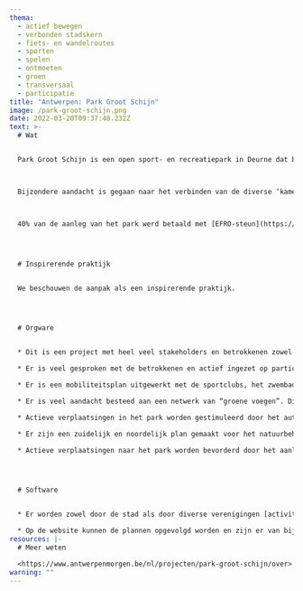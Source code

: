 ```yaml
---
thema:
  - actief bewegen
  - verbonden stadskern
  - fiets- en wandelroutes
  - sporten
  - spelen
  - ontmoeten
  - groen
  - transversaal
  - participatie
title: "Antwerpen: Park Groot Schijn"
image: /park-groot-schijn.png
date: 2022-03-20T09:37:48.232Z
text: >-
  # Wat


  Park Groot Schijn is een open sport- en recreatiepark in Deurne dat bestaat uit vijf grote gebieden: het [park](https://www.antwerpenmorgen.be/nl/projecten/pgs-centraal-plein/over), de [sportkamers](https://www.antwerpenmorgen.be/nl/projecten/park-groot-schijn-sportkamer/over), de [jeugdkamer](https://www.antwerpenmorgen.be/nl/projecten/pgs-jeugdkamer/over), een [speelbos](https://www.antwerpenmorgen.be/nl/projecten/pgs-speelbos/over) en de [volkstuinkamer](https://www.antwerpenmorgen.be/nl/projecten/pgs-volkstuin/over). Het project is gestart in 2009 omdat het tot dan een gebied was waar diverse verenigingen zich gevestigd hadden met een wirwar aan clubgebouwen voor hondenclubs, jeugdverenigingen, atletiek, volkstuinen... Grote mijlpalen waren de aanleg van een volkstuingebied in 2012 en de aanleg van een wandelbrug in 2020 om het Speelbos te verbinden met het park.



  Bijzondere aandacht is gegaan naar het verbinden van de diverse ‘kamers’ en het Provinciaal domein. Grote stukken van het park worden behouden als ongerepte natuur met daartussen een loopparcours en in het midden een centraal groen plein waar stad en natuur samenkomen.



  40% van de aanleg van het park werd betaald met [EFRO-steun](https://www.vlaio.be/nl/vlaio-netwerk/europees-fonds-voor-regionale-ontwikkeling) (Europees Fonds voor regionale ontwikkeling). Er is intens samengewerkt met verschillende agentschappen zoals bod- en natuurbeheer en er moest rekening gehouden worden met het RUP en omgvingsvergunningen.




  # Inspirerende praktijk


  We beschouwen de aanpak als een inspirerende praktijk.




  # Orgware


  * Dit is een project met heel veel stakeholders en betrokkenen zowel professionelen als vrijwilligers als burgers. Hiertoe is een algemene vergadering opgericht waarvoor een brede oproep bij de bevolking is gedaan.

  * Er is veel gesproken met de betrokkenen en actief ingezet op participatie en inspraak. Naargelang de kamer of het onderwerp werden andere groepen samengesteld. Bijvoorbeeld de Jeugdkamer is samen met de jeugdverenigingen en het ontwerpteam (BUUR, HOSPER, BULK en ARA) uitgewerkt tot een uitvoerbaar plan.

  * Er is een mobiliteitsplan uitgewerkt met de sportclubs, het zwembad en De Lijn. 

  * Er is veel aandacht besteed aan een netwerk van “groene voegen”. Dit is een netwerk van publiek toegankelijke wegen die als park worden ingericht met gras, bomen, paden en parkmeubilair. Dit groen verbindt met het groen van het nabijgelegen provinciaal domein Rivierenhof.

  * Actieve verplaatsingen in het park worden gestimuleerd door het autovrij te maken vanaf een centraal gelegen parking.

  * Er zijn een zuidelijk en noordelijk plan gemaakt voor het natuurbeheer. Dit is afgetoetst via het wijkoverleg en goedgekeurd door het agentschap natuur en bos. [https://www.antwerpenmorgen.be/nl/projecten/park-groot-schijn/doe-mee/psg-parkaanleg-ontwerp-natuurbeheerplan](<* https://www.antwerpenmorgen.be/nl/projecten/park-groot-schijn/doe-mee/psg-parkaanleg-ontwerp-natuurbeheerplan>) 

  * Actieve verplaatsingen naar het park worden bevorderd door het aanleggen van een tunnel onder de autostrade zodat voetgangers en fietsers van noord naar zuid kunnen.




  # Software


  * Er worden zowel door de stad als door diverse verenigingen [activiteiten](https://www.antwerpenmorgen.be/nl/projecten/park-groot-schijn/doe-mee/pgs-parkaanleg-wandelingen-efro-20190519-alg) georganiseerd in en rond het park. Bijvoorbeeld natuurwandelingen om het park te ontdekken of aanplanten van een stuk bos met Natuurpunt.

  * Op de website kunnen de plannen opgevolgd worden en zijn er van bij de start infobrochures ter beschikking. Iedereen kan zich inschrijven op een digitale nieuwsbrief over de aanleg en inrichting van het park.
resources: |-
  # Meer weten

  <https://www.antwerpenmorgen.be/nl/projecten/park-groot-schijn/over>
warning: ""
---
```

